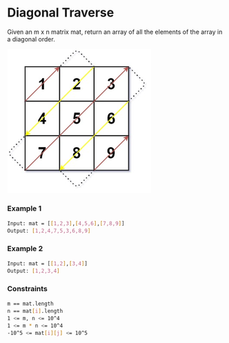 # Diagonal Traverse

Given an m x n matrix mat, return an array of all the elements of the array in a diagonal order.

[![diag1-grid](diag1-grid.jpg)]()
### Example 1
```sh
Input: mat = [[1,2,3],[4,5,6],[7,8,9]]
Output: [1,2,4,7,5,3,6,8,9]
```

### Example 2
```sh
Input: mat = [[1,2],[3,4]]
Output: [1,2,3,4]
```

### Constraints
```sh
m == mat.length
n == mat[i].length
1 <= m, n <= 10^4
1 <= m * n <= 10^4
-10^5 <= mat[i][j] <= 10^5
```
